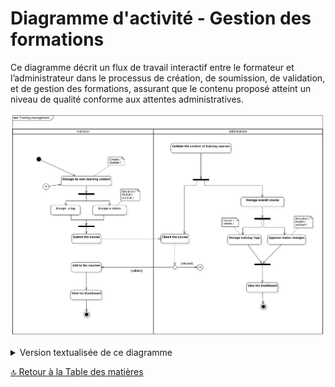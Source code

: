 # Diagramme d'activité - Gestion des formations

Ce diagramme décrit un flux de travail interactif entre le formateur et l’administrateur dans le processus de création, de soumission, de validation, et de gestion des formations, assurant que le contenu proposé atteint un niveau de qualité conforme aux attentes administratives.

![Représentation UML-Diagramme d'activité - gestion des formations](../../Assets/Images/training%20management.png)

<details>
<summary>Version textualisée de ce diagramme</summary>

</details>

[🔝 Retour à la Table des matières](../../../README.md#table-des-matieres)
